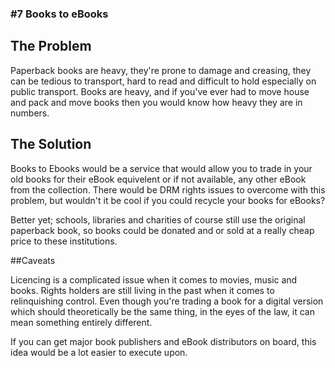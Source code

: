 ### #7 Books to eBooks

## The Problem

Paperback books are heavy, they're prone to damage and creasing, they can be tedious to transport, hard to read and difficult to hold especially on public transport. Books are heavy, and if you've ever had to move house and pack and move books then you would know how heavy they are in numbers.

## The Solution

Books to Ebooks would be a service that would allow you to trade in your old books for their eBook equivelent or if not available, any other eBook from the collection. There would be DRM rights issues to overcome with this problem, but wouldn't it be cool if you could recycle your books for eBooks?

Better yet; schools, libraries and charities of course still use the original paperback book, so books could be donated and or sold at a really cheap price to these institutions.

##Caveats

Licencing is a complicated issue when it comes to movies, music and books. Rights holders are still living in the past when it comes to relinquishing control. Even though you're trading a book for a digital version which should theoretically be the same thing, in the eyes of the law, it can mean something entirely different.

If you can get major book publishers and eBook distributors on board, this idea would be a lot easier to execute upon.
